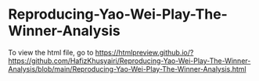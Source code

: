 # Reproducing-Yao-Wei-Play-The-Winner-Analysis

To view the html file, go to https://htmlpreview.github.io/?https://github.com/HafizKhusyairi/Reproducing-Yao-Wei-Play-The-Winner-Analysis/blob/main/Reproducing-Yao-Wei-Play-The-Winner-Analysis.html
